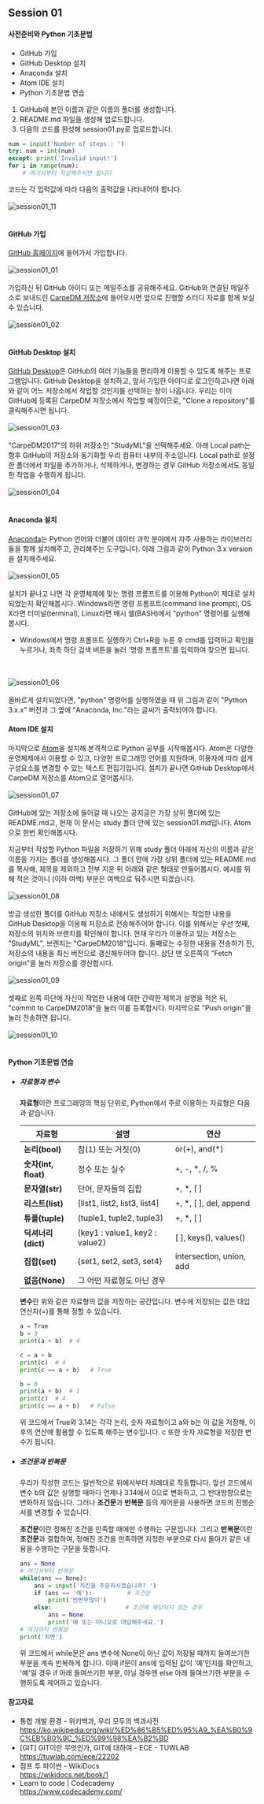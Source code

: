 ## Session 01
#### 사전준비와 Python 기초문법

* GitHub 가입
* GitHub Desktop 설치
* Anaconda 설치
* Atom IDE 설치
* Python 기초문법 연습


1. GitHub에 본인 이름과 같은 이름의 폴더를 생성합니다.
2. README.md 파일을 생성해 업로드합니다.
3. 다음의 코드를 완성해 session01.py로 업로드합니다.
```python
num = input('Number of steps : ')
try: num = int(num)
except: print('Invalid input!')
for i in range(num):
    # 여기서부터 작성해주시면 됩니다
```  
코드는 각 입력값에 따라 다음의 출력값을 나타내어야 합니다.
<br></br>
![session01_11](./image/session01_11_star.png)
<br></br>

#### GitHub 가입

[GitHub 홈페이지](https://github.com)에 들어가서 가입합니다.
<br></br>
![session01_01](./image/session01_01_github.png)
<br></br>
가입하신 뒤 GitHub 아이디 또는 메일주소를 공유해주세요.
GitHub와 연결된 메일주소로 보내드린 [CarpeDM 저장소](https://github.com/CarpeDM2017/StudyML)에 들어오시면 앞으로 진행할 스터디 자료를 함께 보실 수 있습니다.
<br></br>
![session01_02](./image/session01_02_studyml.png)
<br></br>

#### GitHub Desktop 설치

[GitHub Desktop](https://desktop.github.com/)은 GitHub의 여러 기능들을 편리하게 이용할 수 있도록 해주는 프로그램입니다. GitHub Desktop을 설치하고, 앞서 가입한 아이디로 로그인하고나면 아래와 같이 어느 저장소에서 작업할 것인지를 선택하는 창이 나옵니다. 우리는 이미 GitHub에 등록된 CarpeDM 저장소에서 작업할 예정이므로, "Clone a repository"를 클릭해주시면 됩니다.
<br></br>
![session01_03](./image/session01_03_desktop.png)
<br></br>
"CarpeDM2017"의 하위 저장소인 "StudyML"을 선택해주세요. 아래 Local path는 향후 GitHub의 저장소와 동기화할 우리 컴퓨터 내부의 주소입니다. Local path로 설정한 폴더에서 파일을 추가하거나, 삭제하거나, 변경하는 경우 GitHub 저장소에서도 동일한 작업을 수행하게 됩니다.
<br></br>
![session01_04](./image/session01_04_desktop.png)
<br></br>

#### Anaconda 설치

[Anaconda](https://www.anaconda.com/download/)는 Python 언어와 더불어 데이터 과학 분야에서 자주 사용하는 라이브러리들을 함께 설치해주고, 관리해주는 도구입니다. 아래 그림과 같이 Python 3.x version을 설치해주세요.
<br></br>
![session01_05](./image/session01_05_anaconda.png)
<br></br>
설치가 끝나고 나면 각 운영체제에 맞는 명령 프롬프트를 이용해 Python이 제대로 설치되었는지 확인해봅시다. Windows라면 명령 프롬프트(command line prompt), OS X라면 터미널(terminal), Linux라면 배시 쉘(BASH)에서 "python" 명령어를 실행해봅시다.

* Windows에서 명령 프롬프트 실행하기
	Ctrl+R을 누른 후 cmd를 입력하고 확인을 누르거나, 좌측 하단 검색 버튼을 눌러 '명령 프롬프트'를 입력하여 찾으면 됩니다. 

<br></br>
![session01_06](./image/session01_06_python.png)
<br></br>
올바르게 설치되었다면, "python" 명령어를 실행하였을 때 위 그림과 같이 "Python 3.x.x" 버전과 그 옆에 "Anaconda, Inc."라는 글씨가 출력되어야 합니다.

#### Atom IDE 설치

마지막으로 [Atom](https://atom.io/)을 설치해 본격적으로 Python 공부를 시작해봅시다. Atom은 다양한 운영체제에서 이용할 수 있고, 다양한 프로그래밍 언어를 지원하며, 이용자에 따라 쉽게 구성요소를 변경할 수 있는 텍스트 편집기입니다. 설치가 끝나면 GitHub Desktop에서 CarpeDM 저장소를 Atom으로 열어봅시다.
<br></br>
![session01_07](./image/session01_07_atom.png)
<br></br>
GitHub에 있는 저장소에 들어갈 때 나오는 공지글은 가장 상위 폴더에 있는 README.md고, 현재 이 문서는 study 폴더 안에 있는 session01.md입니다. Atom으로 한번 확인해봅시다.

지금부터 작성할 Python 파일을 저장하기 위해 study 폴더 아래에 자신의 이름과 같은 이름을 가지는 폴더를 생성해봅시다. 그 폴더 안에 가장 상위 폴더에 있는 README.md를 복사해, 제목을 제외하고 전부 지운 뒤 아래와 같은 형태로 만들어봅시다. 예시를 위해 적은 것이니 (이하 여백) 부분은 여백으로 둬주시면 되겠습니다.
<br></br>
![session01_08](./image/session01_08_folder.png)
<br></br>
방금 생성한 폴더를 GitHub 저장소 내에서도 생성하기 위해서는 작업한 내용을 GitHub Desktop을 이용해 저장소로 전송해주어야 합니다. 이를 위해서는 우선 첫째, 저장소의 위치와 브랜치를 확인해야 합니다. 현재 우리가 이용하고 있는 저장소는 "StudyML", 브랜치는 "CarpeDM2018"입니다. 둘째로는 수정한 내용을 전송하기 전, 저장소의 내용을 최신 버전으로 갱신해두어야 합니다. 상단 맨 오른쪽의 "Fetch origin"을 눌러 저장소를 갱신합시다.
<br></br>
![session01_09](./image/session01_09_folder.png)
<br></br>
셋째로 왼쪽 하단에 자신이 작업한 내용에 대한 간략한 제목과 설명을 적은 뒤, "commit to CarpeDM2018"을 눌러 이를 등록합시다. 마지막으로 "Push origin"을 눌러 전송하면 됩니다.
<br></br>
![session01_10](./image/session01_10_folder.png)
<br></br>

#### Python 기초문법 연습

* ##### 자료형과 변수
    <b>자료형</b>이란 프로그래밍의 핵심 단위로, Python에서 주로 이용하는 자료형은 다음과 같습니다.

    | 자료형                  | 설명                           | 연산                     |
    | ----------------------- | ------------------------------ | ------------------------ |
    | <b>논리(bool)</b>       | 참(1) 또는 거짓(0)             | or(+), and(\*)            |
    | <b>숫자(int, float)</b> | 정수 또는 실수                 | +, -, \*, /, %            |
    | <b>문자열(str)</b>      | 단어, 문자들의 집합            | +, \*, [ ]                |
    | <b>리스트(list)</b>     | [list1, list2, list3, list4]   | +, \*, [ ], del, append   |
    | <b>튜플(tuple)</b>      | (tuple1, tuple2, tuple3)       | +, \*, [ ]                |
    | <b>딕셔너리(dict)</b>   | {key1 : value1, key2 : value2} | [ ], keys(), values()    |
    | <b>집합(set)</b>        | {set1, set2, set3, set4}       | intersection, union, add |
    | <b>없음(None)</b>       | 그 어떤 자료형도 아닌 경우     |                          |

    <b>변수</b>란 위와 같은 자료형의 값을 저장하는 공간입니다. 변수에 저장되는 값은 대입 연산자(=)를 통해 정할 수 있습니다.

    ```python
    a = True
    b = 3
    print(a + b)  # 4

    c = a + b
    print(c)  # 4
    print(c == a + b)   # True

    b = 0
    print(a + b)  # 1
    print(c)  # 4
    print(c == a + b)   # False
    ```

    위 코드에서 True와 3.14는 각각 논리, 숫자 자료형이고 a와 b는 이 값을 저장해, 이후의 연산에 활용할 수 있도록 해주는 변수입니다. c 또한 숫자 자료형을 저장한 변수가 됩니다.

* ##### 조건문과 반복문
    우리가 작성한 코드는 일반적으로 위에서부터 차례대로 작동합니다. 앞선 코드에서 변수 b의 값은 실행할 때마다 언제나 3.14에서 0으로 변화하고, 그 반대방향으로는 변화하지 않습니다. 그러나 <b>조건문</b>과 <b>반복문</b> 등의 제어문을 사용하면 코드의 진행순서를 변경할 수 있습니다.

    <b>조건문</b>이란 정해진 조건을 만족할 때에만 수행하는 구문입니다. 그리고 <b>반복문</b>이란 <b>조건문</b>과 결합하여, 정해진 조건을 만족하면 지정한 부분으로 다시 돌아가 같은 내용을 수행하는 구문을 뜻합니다.
    ```python
    ans = None
    # 여기서부터 반복문
    while(ans == None):
        ans = input('치킨을 주문하시겠습니까? ')
        if (ans == '예'):          # 조건문
            print('반반무많이')
        else:                     # 조건에 해당되지 않는 경우
            ans = None
            print('예 또는 아니오로 대답해주세요.')  
    # 여기까지 반복문
    print('치멘')
    ```
    위 코드에서 while문은 ans 변수에 None이 아닌 값이 저장될 때까지 들여쓰기한 부분을 계속 반복하게 합니다. 이때 if문이 ans에 입력된 값이 '예'인지를 확인하고, '예'일 경우 if 아래 들여쓰기한 부분, 아닐 경우엔 else 아래 들여쓰기한 부분을 수행하도록 제어하고 있습니다.

#### 참고자료

* 통합 개발 환경 - 위키백과, 우리 모두의 백과사전  
https://ko.wikipedia.org/wiki/%ED%86%B5%ED%95%A9_%EA%B0%9C%EB%B0%9C_%ED%99%98%EA%B2%BD
* [GIT] GIT이란 무엇인가, GIT에 대하여 - ECE - TUWLAB  
https://tuwlab.com/ece/22202
* 점프 투 파이썬 - WikiDocs  
https://wikidocs.net/book/1
* Learn to code | Codecademy  
https://www.codecademy.com/
